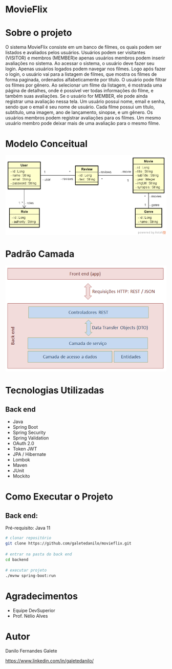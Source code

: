 # MovieFlix

# Sobre o projeto

O sistema MovieFlix consiste em um banco de filmes, os quais podem ser listados e avaliados pelos usuários.
Usuários podem ser visitantes (VISITOR) e membros (MEMBER)e apenas usuários membros podem inserir avaliações no sistema.
Ao acessar o sistema, o usuário deve fazer seu login. Apenas usuários logados podem navegar nos filmes.
Logo após fazer o login, o usuário vai para a listagem de filmes, que mostra os filmes de forma paginada, ordenados alfabeticamente por título.
O usuário pode filtrar os filmes por gênero.
Ao selecionar um filme da listagem, é mostrada uma página de detalhes, onde é possível ver todas informações do filme, e também suas avaliações.
Se o usuário for MEMBER, ele pode ainda registrar uma avaliação nessa tela.
Um usuário possui nome, email e senha, sendo que o email é seu nome de usuário.
Cada filme possui um título, subtítulo, uma imagem, ano de lançamento, sinopse, e um gênero.
Os usuários membros podem registrar avaliações para os filmes.
Um mesmo usuário membro pode deixar mais de uma avaliação para o mesmo filme.


# Modelo Conceitual

![Modelo](https://github.com/galetedanilo/movieflix/blob/master/assets/modelo.png)

# Padrão Camada

![Padrao](https://github.com/galetedanilo/movieflix/blob/master/assets/camadas.png)

# Tecnologias Utilizadas

## Back end

- Java
- Spring Boot
- Spring Security
- Spring Validation
- OAuth 2.0
- Token JWT
- JPA / Hibernate
- Lombok
- Maven
- JUnit
- Mockito

# Como Executar o Projeto

## Back end:

Pré-requisito: Java 11

```bash
# clonar repositório
git clone https://github.com/galetedanilo/movieflix.git

# entrar na pasta do back end
cd backend

# executar projeto
./mvnw spring-boot:run
```

# Agradecimentos

-  Equipe DevSuperior
-  Prof. Nélio Alves

# Autor

Danilo Fernandes Galete

https://www.linkedin.com/in/galetedanilo/

